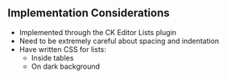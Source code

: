 ## Implementation Considerations 

- Implemented through the CK Editor Lists plugin
- Need to be extremely careful about spacing and indentation
- Have written CSS for lists: 
    - Inside tables
    - On dark background